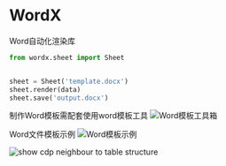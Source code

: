 # WordX
Word自动化渲染库  
```python
from wordx.sheet import Sheet 


sheet = Sheet('template.docx')
sheet.render(data)
sheet.save('output.docx')
```
制作Word模板需配套使用word模板工具
![Word模板工具箱](https://github.com/inspirare6/lims/blob/master/frontend/src/assets/img/logo.png?raw=True)

Word文件模板示例
![Word模板示例](https://storage.heinz97.top/github/word-template.png)

![show cdp neighbour to table structure](https://raw.githubusercontent.com/kirankotari/shconfparser/master/asserts/img/sh_cdp_neighbor.png)